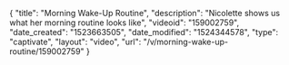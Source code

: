 {
    "title": "Morning Wake-Up Routine",
    "description": "Nicolette shows us what her morning routine looks like",
    "videoid": "159002759",
    "date_created": "1523663505",
    "date_modified": "1524344578",
    "type": "captivate",
    "layout": "video",
    "url": "\/v\/morning-wake-up-routine\/159002759"
}